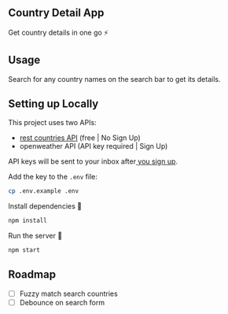 ## Country Detail App

Get country details in one go :zap:

## Usage

Search for any country names on the search bar to get its details.

## Setting up Locally

This project uses two APIs:

- [rest countries API](https://restcountries.com/) (free | No Sign Up)
- openweather API (API key required | Sign Up)

API keys will be sent to your inbox after[ you sign up](https://home.openweathermap.org/users/sign_up).

Add the key to the `.env` file:

```bash
cp .env.example .env
```

Install dependencies :star2:

```bash
npm install
```

Run the server :rocket:

```bash
npm start
```

## Roadmap

- [ ] Fuzzy match search countries
- [ ] Debounce on search form
